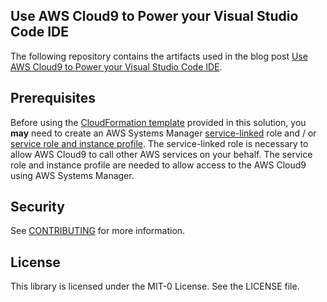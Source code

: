 ## Use AWS Cloud9 to Power your Visual Studio Code IDE

The following repository contains the artifacts used in the blog post [Use AWS Cloud9 to Power your Visual Studio Code IDE](https://aws.amazon.com/blogs/architecture/field-notes-use-aws-cloud9-to-power-your-visual-studio-code-ide/).

## Prerequisites

Before using the [CloudFormation template](templates/cloud9instance.yml) provided in this solution, you **may** need to create an AWS Systems Manager [service-linked](https://docs.aws.amazon.com/cloud9/latest/user-guide/using-service-linked-roles.html#service-linked-role-permissions) role and / or [service role and instance profile](https://docs.aws.amazon.com/cloud9/latest/user-guide/ec2-ssm.html#service-role-ssm). The service-linked role is necessary to allow AWS Cloud9 to call other AWS services on your behalf. The service role and instance profile are needed to allow access to the AWS Cloud9 using AWS Systems Manager.

## Security

See [CONTRIBUTING](CONTRIBUTING.md#security-issue-notifications) for more information.

## License

This library is licensed under the MIT-0 License. See the LICENSE file.

